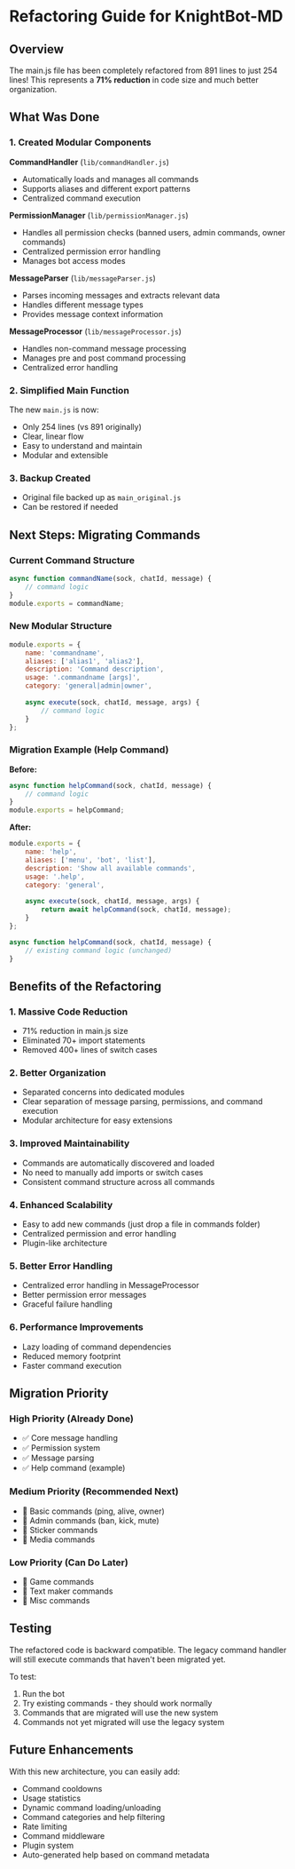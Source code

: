 # Refactoring Guide for KnightBot-MD

## Overview

The main.js file has been completely refactored from 891 lines to just 254 lines! This represents a **71% reduction** in code size and much better organization.

## What Was Done

### 1. Created Modular Components

**CommandHandler** (`lib/commandHandler.js`)
- Automatically loads and manages all commands
- Supports aliases and different export patterns
- Centralized command execution

**PermissionManager** (`lib/permissionManager.js`)
- Handles all permission checks (banned users, admin commands, owner commands)
- Centralized permission error handling
- Manages bot access modes

**MessageParser** (`lib/messageParser.js`)
- Parses incoming messages and extracts relevant data
- Handles different message types
- Provides message context information

**MessageProcessor** (`lib/messageProcessor.js`)
- Handles non-command message processing
- Manages pre and post command processing
- Centralized error handling

### 2. Simplified Main Function

The new `main.js` is now:
- Only 254 lines (vs 891 originally)
- Clear, linear flow
- Easy to understand and maintain
- Modular and extensible

### 3. Backup Created

- Original file backed up as `main_original.js`
- Can be restored if needed

## Next Steps: Migrating Commands

### Current Command Structure
```javascript
async function commandName(sock, chatId, message) {
    // command logic
}
module.exports = commandName;
```

### New Modular Structure
```javascript
module.exports = {
    name: 'commandname',
    aliases: ['alias1', 'alias2'],
    description: 'Command description',
    usage: '.commandname [args]',
    category: 'general|admin|owner',
    
    async execute(sock, chatId, message, args) {
        // command logic
    }
};
```

### Migration Example (Help Command)

**Before:**
```javascript
async function helpCommand(sock, chatId, message) {
    // command logic
}
module.exports = helpCommand;
```

**After:**
```javascript
module.exports = {
    name: 'help',
    aliases: ['menu', 'bot', 'list'],
    description: 'Show all available commands',
    usage: '.help',
    category: 'general',
    
    async execute(sock, chatId, message, args) {
        return await helpCommand(sock, chatId, message);
    }
};

async function helpCommand(sock, chatId, message) {
    // existing command logic (unchanged)
}
```

## Benefits of the Refactoring

### 1. **Massive Code Reduction**
- 71% reduction in main.js size
- Eliminated 70+ import statements
- Removed 400+ lines of switch cases

### 2. **Better Organization**
- Separated concerns into dedicated modules
- Clear separation of message parsing, permissions, and command execution
- Modular architecture for easy extensions

### 3. **Improved Maintainability**
- Commands are automatically discovered and loaded
- No need to manually add imports or switch cases
- Consistent command structure across all commands

### 4. **Enhanced Scalability**
- Easy to add new commands (just drop a file in commands folder)
- Centralized permission and error handling
- Plugin-like architecture

### 5. **Better Error Handling**
- Centralized error handling in MessageProcessor
- Better permission error messages
- Graceful failure handling

### 6. **Performance Improvements**
- Lazy loading of command dependencies
- Reduced memory footprint
- Faster command execution

## Migration Priority

### High Priority (Already Done)
- ✅ Core message handling
- ✅ Permission system
- ✅ Message parsing
- ✅ Help command (example)

### Medium Priority (Recommended Next)
- 🔄 Basic commands (ping, alive, owner)
- 🔄 Admin commands (ban, kick, mute)
- 🔄 Sticker commands
- 🔄 Media commands

### Low Priority (Can Do Later)
- 🔄 Game commands
- 🔄 Text maker commands
- 🔄 Misc commands

## Testing

The refactored code is backward compatible. The legacy command handler will still execute commands that haven't been migrated yet.

To test:
1. Run the bot
2. Try existing commands - they should work normally
3. Commands that are migrated will use the new system
4. Commands not yet migrated will use the legacy system

## Future Enhancements

With this new architecture, you can easily add:
- Command cooldowns
- Usage statistics
- Dynamic command loading/unloading
- Command categories and help filtering
- Rate limiting
- Command middleware
- Plugin system
- Auto-generated help based on command metadata
